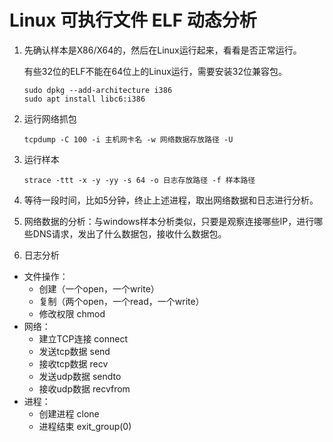 # Linux 可执行文件 ELF 动态分析

1. 先确认样本是X86/X64的，然后在Linux运行起来，看看是否正常运行。

    有些32位的ELF不能在64位上的Linux运行，需要安装32位兼容包。
    ```
    sudo dpkg --add-architecture i386
    sudo apt install libc6:i386
    ```

2. 运行网络抓包
    ```
    tcpdump -C 100 -i 主机网卡名 -w 网络数据存放路径 -U
    ```

3. 运行样本
    ```
    strace -ttt -x -y -yy -s 64 -o 日志存放路径 -f 样本路径
    ```
4. 等待一段时间，比如5分钟，终止上述进程，取出网络数据和日志进行分析。

5. 网络数据的分析：与windows样本分析类似，只要是观察连接哪些IP，进行哪些DNS请求，发出了什么数据包，接收什么数据包。

6. 日志分析

 - 文件操作：
    - 创建（一个open，一个write）
    - 复制（两个open，一个read，一个write）
    - 修改权限 chmod
 - 网络：
    - 建立TCP连接 connect
    - 发送tcp数据 send
    - 接收tcp数据 recv
    - 发送udp数据 sendto
    - 接收udp数据 recvfrom
 - 进程：
    - 创建进程 clone
    - 进程结束 exit_group(0)

